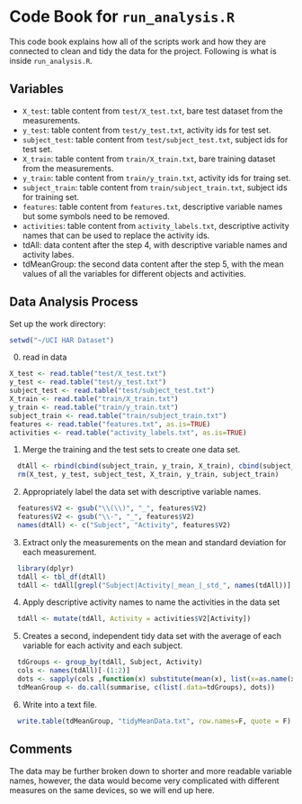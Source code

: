 Code Book for `run_analysis.R`
===========

This code book explains how all of the scripts work and how they are connected to clean and tidy the data for the project. Following is what is inside `run_analysis.R`.

## Variables

  - `X_test`: table content from `test/X_test.txt`, bare test dataset from the measurements.
  - `y_test`: table content from `test/y_test.txt`, activity ids for test set.
  - `subject_test`: table content from `test/subject_test.txt`, subject ids for test set.
  - `X_train`: table content from `train/X_train.txt`, bare training dataset from the measurements.
  - `y_train`: table content from `train/y_train.txt`, activity ids for traing set.
  - `subject_train`: table content from `train/subject_train.txt`, subject ids for training set.
  - `features`: table content from `features.txt`, descriptive variable names but some symbols need to be removed.
  - `activities`: table content from `activity_labels.txt`, descriptive activity names that can be used to replace the activity ids.
  - tdAll: data content after the step 4, with descriptive variable names and activity labes.
  - tdMeanGroup: the second data content after the step 5, with the mean values of all the variables for different objects and activities.

## Data Analysis Process  
  Set up the work directory:

  ```r
  setwd("~/UCI HAR Dataset")
  ```
  0. read in data
  
  ```r
  X_test <- read.table("test/X_test.txt")
  y_test <- read.table("test/y_test.txt")
  subject_test <- read.table("test/subject_test.txt")
  X_train <- read.table("train/X_train.txt")
  y_train <- read.table("train/y_train.txt")
  subject_train <- read.table("train/subject_train.txt")
  features <- read.table("features.txt", as.is=TRUE)
  activities <- read.table("activity_labels.txt", as.is=TRUE)
  ```
  1. Merge the training and the test sets to create one data set.
  
  ```r
    dtAll <- rbind(cbind(subject_train, y_train, X_train), cbind(subject_test, y_test, X_test))
    rm(X_test, y_test, subject_test, X_train, y_train, subject_train)
  ```
  2. Appropriately label the data set with descriptive variable names.
  
  ```r
    features$V2 <- gsub("\\(\\)", "_", features$V2)
    features$V2 <- gsub("\\-", "_", features$V2)
    names(dtAll) <- c("Subject", "Activity", features$V2)
  ```
  3. Extract only the measurements on the mean and standard deviation for each measurement.
  
  ```r  
    library(dplyr)
    tdAll <- tbl_df(dtAll)
    tdAll <- tdAll[grepl("Subject|Activity|_mean_|_std_", names(tdAll))]
  ``` 
  4. Apply descriptive activity names to name the activities in the data set
  
  ```r  
    tdAll <- mutate(tdAll, Activity = activities$V2[Activity])
  ```  
  5. Creates a second, independent tidy data set with the average of each variable for each activity and each subject.
  
  ```r  
    tdGroups <- group_by(tdAll, Subject, Activity)
    cols <- names(tdAll)[-(1:2)]
    dots <- sapply(cols ,function(x) substitute(mean(x), list(x=as.name(x))))
    tdMeanGroup <- do.call(summarise, c(list(.data=tdGroups), dots))
  ```  
  6. Write into a text file.
  
  ```r
    write.table(tdMeanGroup, "tidyMeanData.txt", row.names=F, quote = F)
  ```
## Comments
The data may be further broken down to shorter and more readable variable names, however, the data would become very complicated with different measures on the same devices, so we will end up here. 
